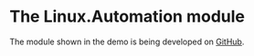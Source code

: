 # The Linux.Automation module

The module shown in the demo is being developed on [GitHub](https://github.com/it-pro-berlin-de/Linux.Automation).